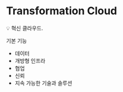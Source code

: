 # Transformation Cloud

<aside>
💡 혁신 클라우드.

</aside>

기본 기능

- 데이터
- 개방형 인프라
- 협업
- 신뢰
- 지속 가능한 기술과 솔루션